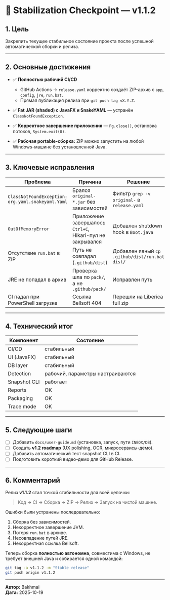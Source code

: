 # 🧭 Stabilization Checkpoint — v1.1.2

## 1. Цель
Закрепить текущее стабильное состояние проекта после успешной автоматической сборки и релиза.

---

## 2. Основные достижения

- ✅ **Полностью рабочий CI/CD**
  - GitHub Actions → `release.yaml` корректно создаёт ZIP-архив с `app`, `config`, `jre`, `run.bat`.
  - Прямая публикация релиза при `git push tag vX.Y.Z`.

- ✅ **Fat JAR (shaded) с JavaFX и SnakeYAML** — устранён `ClassNotFoundException`.
- ✅ **Корректное завершение приложения** — `Pg.close()`, остановка потоков, `System.exit(0)`.
- ✅ **Рабочая portable-сборка:** ZIP можно запустить на любой Windows-машине без установленной Java.

---

## 3. Ключевые исправления

| Проблема | Причина | Решение |
|-----------|----------|----------|
| `ClassNotFoundException: org.yaml.snakeyaml.Yaml` | Брался `original-*.jar` без зависимостей | Фильтр `grep -v original-` в `release.yaml` |
| `OutOfMemoryError` | Приложение завершалось `Ctrl+C`, Hikari-пул не закрывался | Добавлен shutdown hook в `Boot.java` |
| Отсутствие `run.bat` в ZIP | Путь не совпадал (`.github/dist`) | Добавлен явный `cp .github/dist/run.bat dist/` |
| JRE не попадал в архив | Проверка шла по `pack/`, а не `.github/pack/` | Исправлен путь |
| CI падал при PowerShell загрузке | Ссылка Bellsoft 404 | Перешли на Liberica full zip |

---

## 4. Технический итог

| Компонент | Состояние |
|------------|------------|
| CI/CD | стабильный |
| UI (JavaFX) | стабильный |
| DB layer | стабильный |
| Detection | рабочий, параметры настраиваются |
| Snapshot CLI | работает |
| Reports | OK |
| Packaging | OK |
| Trace mode | OK |

---

## 5. Следующие шаги

- [ ] Добавить `docs/user-guide.md` (установка, запуск, пути `INBOX/DB`).
- [ ] Создать **v1.2 roadmap** (UX polishing, OCR, микросервисы-демо).
- [ ] Добавить автоматический тест snapshot CLI в CI.
- [ ] Подготовить короткий видео-демо для GitHub Release.

---

## 6. Комментарий

Релиз **v1.1.2** стал точкой стабильности для всей цепочки:

> Код → CI → Сборка → ZIP → Релиз → Запуск на чистой машине.

Ошибки были устранены последовательно:
1. Сборка без зависимостей.
2. Некорректное завершение JVM.
3. Потеря `run.bat` в архиве.
4. Несовпадение путей JRE.
5. Некорректная ссылка Bellsoft.

Теперь сборка **полностью автономна**, совместима с Windows, не требует внешней Java и собирается одной командой:

```bash
git tag -a v1.1.2 -m "Stable release"
git push origin v1.1.2
```

---

**Автор:** Bakhmai   
**Дата:** 2025-10-19







